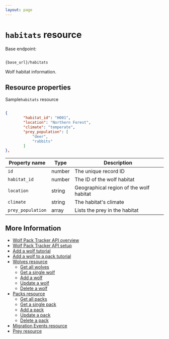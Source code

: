 ```yaml
---
layout: page
---
```


# `habitats` resource

Base endpoint:

```shell

{base_url}/habitats
```

Wolf habitat information.

## Resource properties

Sample`habitats` resource

```JSON

{
        "habitat_id": "H001",
        "location": "Northern Forest",
        "climate": "temperate",
        "prey_population": [
            "deer",
            "rabbits"
        ]
},
```

| Property name | Type | Description |
| ------------- | ----------- | ----------- |
| `id`	|number	|The unique record ID|
| `habitat_id` | number | The ID of the wolf habitat|
| `location` | string | Geographical region of the wolf habitat|
| `climate` | string | The habitat's climate|
| `prey_population` | array | Lists the prey in the habitat|

## More Information

* [Wolf Pack Tracker API overview](../index.md)
* [Wolf Pack Tracker API setup](../getting-started.md)
* [Add a wolf tutorial](../tutorials/add-wolf-tutorial.md)
* [Add a wolf to a pack tutorial](../tutorials/update-pack-tutorial.md)
* [Wolves resource](wolves.md)
    * [Get all wolves](wolves-get-all.md)
    * [Get a single wolf](wolves-get-single.md)
    * [Add a wolf](wolves-post.md)
    * [Update a wolf](wolves-put.md)
    * [Delete a wolf](wolves-delete.md)
* [Packs resource](packs.md)
    * [Get all packs](packs-get-all.md)
    * [Get a single pack](packs-get-single.md)
    * [Add a pack](packs-post.md)
    * [Update a  pack](packs-put.md)
    * [Delete a pack](packs-delete.md)
* [Migration Events resource](migration-events.md)
* [Prey resource](prey.md)